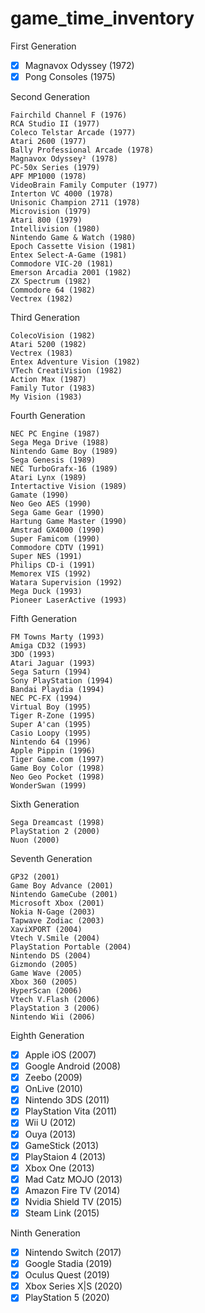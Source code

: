 # game_time_inventory

First Generation

- [x] Magnavox Odyssey (1972)
- [x] Pong Consoles (1975)

Second Generation

    Fairchild Channel F (1976)
    RCA Studio II (1977)
    Coleco Telstar Arcade (1977)
    Atari 2600 (1977)
    Bally Professional Arcade (1978)
    Magnavox Odyssey² (1978)
    PC-50x Series (1979)
    APF MP1000 (1978)
    VideoBrain Family Computer (1977)
    Interton VC 4000 (1978)
    Unisonic Champion 2711 (1978)
    Microvision (1979)
    Atari 800 (1979)
    Intellivision (1980)
    Nintendo Game & Watch (1980)
    Epoch Cassette Vision (1981)
    Entex Select-A-Game (1981)
    Commodore VIC-20 (1981)
    Emerson Arcadia 2001 (1982)
    ZX Spectrum (1982)
    Commodore 64 (1982)
    Vectrex (1982)

Third Generation

    ColecoVision (1982)
    Atari 5200 (1982)
    Vectrex (1983)
    Entex Adventure Vision (1982)
    VTech CreatiVision (1982)
    Action Max (1987)
    Family Tutor (1983)
    My Vision (1983)

Fourth Generation

    NEC PC Engine (1987)
    Sega Mega Drive (1988)
    Nintendo Game Boy (1989)
    Sega Genesis (1989)
    NEC TurboGrafx-16 (1989)
    Atari Lynx (1989)
    Intertactive Vision (1989)
    Gamate (1990)
    Neo Geo AES (1990)
    Sega Game Gear (1990)
    Hartung Game Master (1990)
    Amstrad GX4000 (1990)
    Super Famicom (1990)
    Commodore CDTV (1991)
    Super NES (1991)
    Philips CD-i (1991)
    Memorex VIS (1992)
    Watara Supervision (1992)
    Mega Duck (1993)
    Pioneer LaserActive (1993)

Fifth Generation

    FM Towns Marty (1993)
    Amiga CD32 (1993)
    3DO (1993)
    Atari Jaguar (1993)
    Sega Saturn (1994)
    Sony PlayStation (1994)
    Bandai Playdia (1994)
    NEC PC-FX (1994)
    Virtual Boy (1995)
    Tiger R-Zone (1995)
    Super A'can (1995)
    Casio Loopy (1995)
    Nintendo 64 (1996)
    Apple Pippin (1996)
    Tiger Game.com (1997)
    Game Boy Color (1998)
    Neo Geo Pocket (1998)
    WonderSwan (1999)

Sixth Generation

    Sega Dreamcast (1998)
    PlayStation 2 (2000)
    Nuon (2000)

Seventh Generation

    GP32 (2001)
    Game Boy Advance (2001)
    Nintendo GameCube (2001)
    Microsoft Xbox (2001)
    Nokia N-Gage (2003)
    Tapwave Zodiac (2003)
    XaviXPORT (2004)
    Vtech V.Smile (2004)
    PlayStation Portable (2004)
    Nintendo DS (2004)
    Gizmondo (2005)
    Game Wave (2005)
    Xbox 360 (2005)
    HyperScan (2006)
    Vtech V.Flash (2006)
    PlayStation 3 (2006)
    Nintendo Wii (2006)

Eighth Generation

- [x] Apple iOS (2007)
- [x] Google Android (2008)
- [x] Zeebo (2009)
- [x] OnLive (2010)
- [x] Nintendo 3DS (2011)
- [x] PlayStation Vita (2011)
- [x] Wii U (2012)
- [x] Ouya (2013)
- [x] GameStick (2013)
- [x] PlayStaion 4 (2013)
- [x] Xbox One (2013)
- [x] Mad Catz MOJO (2013)
- [x] Amazon Fire TV (2014)
- [x] Nvidia Shield TV (2015)
- [x] Steam Link (2015)

Ninth Generation

- [x] Nintendo Switch (2017)
- [x] Google Stadia (2019)
- [x] Oculus Quest (2019)
- [x] Xbox Series X|S (2020)
- [x] PlayStation 5 (2020)
